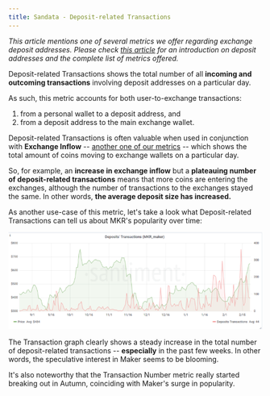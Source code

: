 ```yaml
---
title: Sandata - Deposit-related Transactions
---
```


*This article mentions one of several metrics we offer regarding
exchange deposit addresses. Please check* [*this
article*](/sandata/metrics/deposit-addresses)
*for an introduction on deposit addresses and the complete list of
metrics offered.*

Deposit-related Transactions shows the total number of all **incoming
and outcoming transactions** involving deposit addresses on a particular
day.

As such, this metric accounts for both user-to-exchange transactions:

1.  from a personal wallet to a deposit address, and
2.  from a deposit address to the main exchange wallet.

Deposit-related Transactions is often valuable when used in conjunction
with **Exchange Inflow** -- [another one of our
metrics](/sandata/metrics/exchange-flow)
-- which shows the total amount of coins moving to exchange wallets on a
particular day.

So, for example, an **increase in exchange inflow** but a **plateauing
number of deposit-related transactions** means that more coins are
entering the exchanges, although the number of transactions to the
exchanges stayed the same. In other words, **the average deposit size
has increased.**

As another use-case of this metric, let's take a look what
Deposit-related Transactions can tell us about MKR's popularity over
time:

[![](maker-768x294.png)](https://santiment.net/wp-content/uploads/2019/02/maker.png)

The Transaction graph clearly shows a steady increase in the total
number of deposit-related transactions -- **especially** in the past few
weeks. In other words, the speculative interest in Maker seems to be
blooming.

It's also noteworthy that the Transaction Number metric really started
breaking out in Autumn, coinciding with Maker's surge in popularity.
